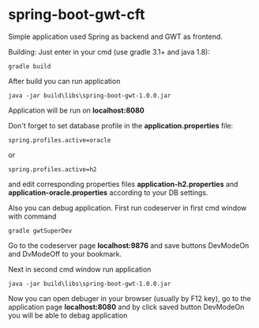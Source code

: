 # spring-boot-gwt-cft
Simple application used Spring as backend and GWT as frontend.

Building: Just enter in your cmd (use gradle 3.1+ and java 1.8):

<pre><code>gradle build</code></pre>

After build you can run application

<pre><code>java -jar build\libs\spring-boot-gwt-1.0.0.jar</code></pre>
Application will be run on <b>localhost:8080</b>

Don't forget to set database profile in the <b>application.properties</b> file:

<pre><code>spring.profiles.active=oracle</code></pre>
or
<pre><code>spring.profiles.active=h2</code></pre>
and edit corresponding properties files <b>application-h2.properties</b> and <b>application-oracle.properties</b> according to your DB settings.

Also you can debug application. First run codeserver in first cmd window with command
<pre><code>gradle gwtSuperDev</code></pre>
Go to the codeserver page <b>localhost:9876</b> and save buttons DevModeOn and DvModeOff to your bookmark.

Next in second cmd window run application
<pre><code>java -jar build\libs\spring-boot-gwt-1.0.0.jar</code></pre>
Now you can open debuger in your browser (usually by F12 key), go to the application page <b>localhost:8080</b> and by click saved button DevModeOn you will be able to debag application

